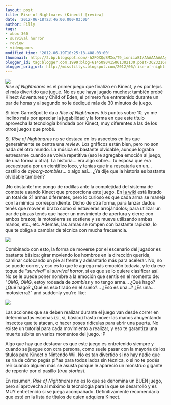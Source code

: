 ```yaml
---
layout: post
title: Rise of Nightmares (Kinect) [review]
date: '2012-06-18T23:46:00.000-03:00'
author: Filly
tags:
- xbox 360
- survival horror
- review
- videogames
modified_time: '2012-06-19T10:25:18.408-03:00'
thumbnail: http://2.bp.blogspot.com/-h2FQXQqBMXo/T9_ioniiaBI/AAAAAAAAAyA/10yZ4mWpxUE/s72-c/RiseOfNightmares.jpg
blogger_id: tag:blogger.com,1999:blog-6145090415061302130.post-3623216953294590588
blogger_orig_url: http://missfillys.blogspot.com/2012/06/rise-of-nightmares-kinect-review.html
---
```

[![](http://2.bp.blogspot.com/-h2FQXQqBMXo/T9_ioniiaBI/AAAAAAAAAyA/10yZ4mWpxUE/s320/RiseOfNightmares.jpg)][0]  
_Rise of Nightmares_ es el primer juego que finalizo en Kinect, y es por lejos el más divertido que jugué. No es que
haya jugado muchos: también probé Kinect Adventures y Child of Eden, el primero fue entretenido durante un par de horas
y al segundo no le dediqué más de 30 minutos de juego.

Si bien GameSpot le da a _Rise of Nightmares_ 5.5 puntos sobre 10, yo me inclino más por apreciar la jugabilidad y la
forma en que este título aprovecha la tecnología brindada por Kinect, muy diferentes a las de los otros juegos que
probé.

Sí, _Rise of Nightmares_ no se destaca en los aspectos en los que generalmente se centra una _review_. Los gráficos
están bien, pero no son nada del otro mundo. La música es bastante olvidable, aunque lograba estresarme cuando se
volvía repetitiva (eso le agregaba emoción al juego, de una forma u otra). La historia... era algo sobre... tu esposa
que era secuestrada por un científico loco, y tenías que ir a rescatarla en un... castillo de _cyborg-zombies_...
o algo así... ¿Ya dije que la historia es bastante olvidable también?  

¡No obstante! me pongo de rodillas ante la complejidad del sistema de combate usando Kinect que proporciona este juego.
En [la wiki][1] está listado un total de 21 armas diferentes, pero lo curioso es que cada arma se maneja con la mímica
correspondiente. Dicho de otra forma, para lanzar dados tenés que mover el brazo como si estuvieras arrojándolos; para
utilizar un par de pinzas tenés que hacer un movimiento de apertura y cierre con ambos brazos; la motosierra se
sostiene y se mueve utilizando ambas manos, etc., etc. Además, las armas se rompen con bastante rapidez, lo que te
obliga a cambiar de técnica con mucha frecuencia.  

[![](http://4.bp.blogspot.com/-rdkWBQ0tZGk/T9_nY1id8AI/AAAAAAAAAyQ/X3lCMacgUVA/s400/taladro.jpg)][2]

Combinado con esto, la forma de moverse por el escenario del jugador es bastante básica: girar moviendo los hombros en
la dirección querida, caminar colocando un pie al frente y adelantarlo más para acelerar. No, no se puede correr, y eso
es lo que le agrega más emoción todavía, y le da ese toque de "_survival_" al _survival horror_, si es que se lo quiere
clasificar así. No se le puede poner nombre a la emoción que sentís en el momento de: "_OMG_, _OMG_, estoy rodeada de
_zombies_ y no tengo arma... ¿Qué hago? ¿Qué hago? ¿Qué es eso tirado en el suelo?... ¿Eso es una...?
¿Es una... motosierra?" and suddenly you're like:  

[![](http://3.bp.blogspot.com/-938z6r-cqFQ/T9_fAkCqhfI/AAAAAAAAAx0/qC4BnVUjheg/s400/rena.jpg)][3]

Las acciones que se deben realizar durante el juego van desde correr en determinadas escenas (sí, sí, básico) hasta
mover las manos ahuyentando insectos que te atacan, o hacer poses ridículas para abrir una puerta. No existe un tutorial
para cada movimiento a realizar, y eso te garantiza una muerte súbita en varios momentos del juego. :P  

Algo que hay que destacar es que este juego es entretenido siempre y cuando se juegue con otra persona, como suele
pasar con la mayoría de los títulos para Kinect o Nintendo Wii. No es tan divertido si no hay nadie que se ría de cómo
pegás piñas para todos lados sin técnica, o si no te podés reír cuando alguien más se asusta porque le apareció un
monstruo gigante de repente por el pasillo (_true stories_).  

En resumen, _Rise of Nightmares_ no es lo que se denomina un BUEN juego, pero sí aprovecha al máximo la tecnología para
la que se desarrolló y es MUY entretenido si se juega acompañado. Definitivamente recomendaría que esté en la lista de
títulos de quien adquiera Kinect.

[0]: http://2.bp.blogspot.com/-h2FQXQqBMXo/T9_ioniiaBI/AAAAAAAAAyA/10yZ4mWpxUE/s1600/RiseOfNightmares.jpg
[1]: http://riseofnightmares.wikia.com/
[2]: http://4.bp.blogspot.com/-rdkWBQ0tZGk/T9_nY1id8AI/AAAAAAAAAyQ/X3lCMacgUVA/s1600/taladro.jpg
[3]: http://3.bp.blogspot.com/-938z6r-cqFQ/T9_fAkCqhfI/AAAAAAAAAx0/qC4BnVUjheg/s1600/rena.jpg
